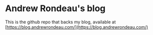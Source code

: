 # Andrew Rondeau's blog

This is the github repo that backs my blog, available at [https://blog.andrewrondeau.com/](https://blog.andrewrondeau.com/)
